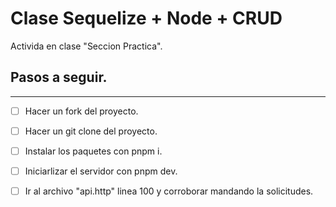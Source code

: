 # Clase Sequelize + Node + CRUD

Activida en clase "Seccion Practica".


## Pasos a seguir.
---
- [ ] Hacer un fork del proyecto.
- [ ] Hacer un git clone del proyecto.
- [ ] Instalar los paquetes con pnpm i.
- [ ] Iniciarlizar el servidor con pnpm dev.
- [ ] Ir al archivo "api.http" linea 100 y corroborar mandando la solicitudes.


